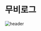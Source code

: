 # 무비로그
![header](https://capsule-render.vercel.app/api?type=Rounded&color=auto&height=300&section=header&text=capsule%20render&fontSize=90)
